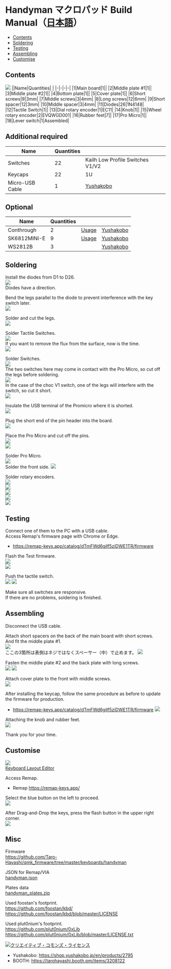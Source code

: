 # Handyman マクロパッド Build Manual（[日本語](https://github.com/Taro-Hayashi/Handyman/blob/main/README.md)）
- [Contents](#Contents)
- [Soldering](#Soldering)
- [Testing](#Testing)
- [Assembling](#Assembling)
- [Customise](#Customise)


## Contents
![](img/IMG_0994.jpg)
||Name|Quantities| |
|-|-|-|-|
|1|Main board|1||
|2|Middle plate #1|1||
|3|Middle plate #2|1||
|4|Bottom plate|1||
|5|Cover plate|1||
|6|Short screws|9|3mm|
|7|Middle screws|3|4mm|
|8|Long screws|12|6mm|
|9|Short spacer|12|3mm|
|10|Middle spacer|3|4mm|
|11|Diodes|26|1N4148|
|12|Tactile Switch|1||
|13|Dial rotary encoder|1|EC11|
|14|Knob|1||
|15|Wheel rotary encoder|2|EVQWGD001|
|16|Rubber feet|7||
|17|Pro Micro|1||
|18|Lever switch|1|Assembled|

## Additional required
|Name|Quantities||
|-|-|-|
|Switches|22|Kailh Low Profile Switches V1/V2|
|Keycaps|22|1U|
|Micro-USB Cable|1|[Yushakobo](https://shop.yushakobo.jp/en/products/usb-cable-micro-b-0-8m)|

## Optional
|Name|Quantities|||
|-|-|-|-|
|Conthrough|2|[Usage](conthrough_EN.md)|[Yushakobo](https://shop.yushakobo.jp/products/31?_pos=1&_sid=ca92edae3&_ss=r&variant=37665714405537)|
|SK6812MINI-E|9|[Usage](led_EN.md)|[Yushakobo](https://shop.yushakobo.jp/en/products/sk6812mini-e-10)|
|WS2812B|3||[Yushakobo](https://shop.yushakobo.jp/en/products/a0800ws-01-10)|

## Soldering
Install the diodes from D1 to D26.  
![](img/IMG_1077.jpeg)  
Diodes have a direction.  

Bend the legs parallel to the diode to prevent interference with the key switch later.  
![](img/IMG_1083.jpeg)  

Solder and cut the legs.  
![](img/IMG_1086.jpeg)  

Solder Tactile Switches.  
![](img/IMG_1096.jpeg)  
If you want to remove the flux from the surface, now is the time.  
![](img/IMG_1102.jpeg)   





Solder Switches.  
![](img/IMG_5108.jpg)  
The two switches here may come in contact with the Pro Micro, so cut off the legs before soldering.  
![](img/IMG_5109.jpg)  
In the case of the choc V1 switch, one of the legs will interfere with the switch, so cut it short.  
![](img/IMG_5110.jpg)  

Insulate the USB terminal of the Promicro where it is shorted.  
![](img/IMG_5113.jpg)   

Plug the short end of the pin header into the board.  
![](img/IMG_5114.jpg)   

Place the Pro Micro and cut off the pins.  
![](img/IMG_5115.jpg)   
![](img/IMG_5116.jpg)   

Solder Pro Micro.  
![](img/IMG_5014.jpg)   
Solder the front side.
![](img/IMG_5017.jpg)   

Solder rotary encoders.  
![](img/IMG_1192.jpg)   
![](img/IMG_1200.jpeg)   
![](img/IMG_1206.jpeg)  
![](img/IMG_1217.jpeg)  
![](img/IMG_1223.jpeg)

## Testing
Connect one of them to the PC with a USB cable.  
Access Remap's firmware page with Chrome or Edge.  
- https://remap-keys.app/catalog/dTmFWd6gilf5ziDWE1TR/firmware

Flash the Test firmware.  
![](img/remap02.jpg)  
![](img/remap03.jpg)  

Push the tactile switch.  
![](img/remap04.jpg) 
![](img/remap05.jpg) 

Make sure all switches are responsive.  
If there are no problems, soldering is finished.  

## Assembling
Disconnect the USB cable. 

Attach short spacers on the back of the main board with short screws.  
And fit the middle plate #1.  
![](img/IMG_1299.jpg)   
ここの3箇所は表側はネジではなくスペーサー（中）で止めます。
![](img/IMG_1230.jpg) 

Fasten the middle plate #2 and the back plate with long screws.  
![](img/IMG_1314.jpeg) 
![](img/IMG_1319.jpeg)  

Attach cover plate to the front with middle screws.  
![](img/IMG_1334.jpeg)  

After installing the keycap, follow the same procedure as before to update the firmware for production.  
- https://remap-keys.app/catalog/dTmFWd6gilf5ziDWE1TR/firmware
![](img/remap06.jpg)  

Attaching the knob and rubber feet.  
![](img/IMG_1345.jpeg)  

Thank you for your time.  

## Customise
![](img/layout.png)  
[Keyboard Layout Editor](http://www.keyboard-layout-editor.com/#/gists/b1de3d8b33b46ababd2dff071c8af257)  

Access Remap.  
- Remap https://remap-keys.app/

Select the blue button on the left to proceed.  
![](img/remap1.png)  

After Drag-and-Drop the keys, press the flash button in the upper right corner.  
![](img/remap3.png)  

## Misc
Firmware  
https://github.com/Taro-Hayashi/qmk_firmware/tree/master/keyboards/handyman

JSON for Remap/VIA  
[handyman.json](https://github.com/Taro-Hayashi/Handyman/releases/download/14.19/handyman.json)  

Plates data   
[handyman_plates.zip](https://github.com/Taro-Hayashi/Handyman/releases/download/14.31/handyman_plates.zip)  

Used foostan's footprint.  
https://github.com/foostan/kbd/  
https://github.com/foostan/kbd/blob/master/LICENSE  

Used plut0nium's footprint.  
https://github.com/plut0nium/0xLib  
https://github.com/plut0nium/0xLib/blob/master/LICENSE.txt  

<a rel="license" href="http://creativecommons.org/licenses/by-sa/4.0/"><img alt="クリエイティブ・コモンズ・ライセンス" style="border-width:0" src="https://i.creativecommons.org/l/by-sa/4.0/88x31.png" /></a><br />

- Yushakobo: https://shop.yushakobo.jp/en/products/2795  
- BOOTH: https://tarohayashi.booth.pm/items/3208122

